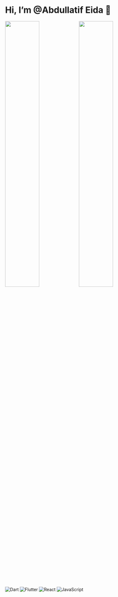 # Hi, I’m @Abdullatif Eida 👋
 
<img align="left" width="47%" src="https://github-readme-stats-sigma-five.vercel.app/api/?username=Abdullatif-Eida&theme=react&show_icons=true&theme=radical"/>
 
 <img align="left" width="47%"  src="https://github-readme-stats.vercel.app/api/top-langs/?username=Abdullatif-Eida&hide_progress=true"/>

![Dart](https://img.shields.io/badge/dart-%230175C2.svg?style=for-the-badge&logo=dart&logoColor=white)
![Flutter](https://img.shields.io/badge/Flutter-%2302569B.svg?style=for-the-badge&logo=Flutter&logoColor=white)
![React](https://img.shields.io/badge/react-%2320232a.svg?style=for-the-badge&logo=react&logoColor=%2361DAFB)
![JavaScript](https://img.shields.io/badge/javascript-%23323330.svg?style=for-the-badge&logo=javascript&logoColor=%23F7DF1E)
